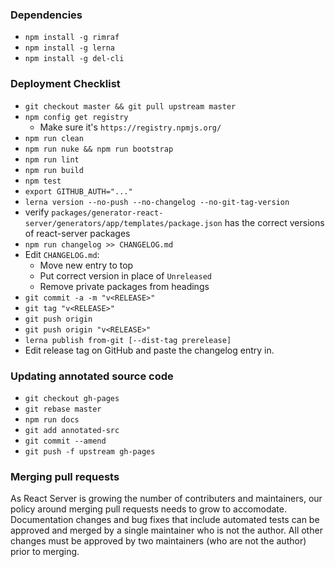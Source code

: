 ### Dependencies

- `npm install -g rimraf`
- `npm install -g lerna`
- `npm install -g del-cli`

### Deployment Checklist

- `git checkout master && git pull upstream master`
- `npm config get registry`
    - Make sure it's `https://registry.npmjs.org/`
- `npm run clean`
- `npm run nuke && npm run bootstrap`
- `npm run lint`
- `npm run build`
- `npm test`
- `export GITHUB_AUTH="..."`
- `lerna version --no-push --no-changelog --no-git-tag-version`
- verify `packages/generator-react-server/generators/app/templates/package.json` has the
  correct versions of react-server packages
- `npm run changelog >> CHANGELOG.md`
- Edit `CHANGELOG.md`:
    - Move new entry to top
    - Put correct version in place of `Unreleased`
    - Remove private packages from headings
- `git commit -a -m "v<RELEASE>"`
- `git tag "v<RELEASE>"`
- `git push origin`
- `git push origin "v<RELEASE>"`
- `lerna publish from-git [--dist-tag prerelease]`
- Edit release tag on GitHub and paste the changelog entry in.

### Updating annotated source code

- `git checkout gh-pages`
- `git rebase master`
- `npm run docs`
- `git add annotated-src`
- `git commit --amend`
- `git push -f upstream gh-pages`

### Merging pull requests

As React Server is growing the number of contributers and maintainers, our policy around
merging pull requests needs to grow to accomodate.  Documentation changes and bug fixes
that include automated tests can be approved and merged by a single maintainer who is not
the author. All other changes must be approved by two maintainers (who are not the
author) prior to merging.
